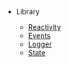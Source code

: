 - Library

  - [Reactivity](reactive.md)
  - [Events](events.md)
  - [Logger](logger.md)
  - [State](state.md)
